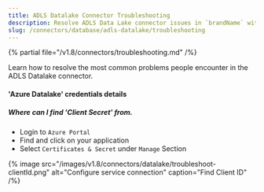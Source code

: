 ```yaml
---
title: ADLS Datalake Connector Troubleshooting
description: Resolve ADLS Data Lake connector issues in `brandName` with expert troubleshooting guides, common fixes, and step-by-step solutions for seamless integration.
slug: /connectors/database/adls-datalake/troubleshooting
---
```


{% partial file="/v1.8/connectors/troubleshooting.md" /%}

Learn how to resolve the most common problems people encounter in the ADLS Datalake connector.

#### **'Azure Datalake'** credentials details

##### Where can I find 'Client Secret' from.

- Login to `Azure Portal`
- Find and click on your application 
- Select `Certificates & Secret` under `Manage` Section

{% image
src="/images/v1.8/connectors/datalake/troubleshoot-clientId.png"
alt="Configure service connection"
caption="Find Client ID" /%}

